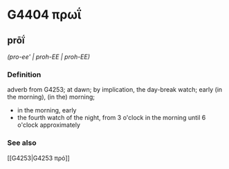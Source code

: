 # G4404 πρωΐ

## prōḯ

_(pro-ee' | proh-EE | proh-EE)_

### Definition

adverb from G4253; at dawn; by implication, the day-break watch; early (in the morning), (in the) morning; 

- in the morning, early
- the fourth watch of the night, from 3 o'clock in the morning until 6 o'clock approximately

### See also

[[G4253|G4253 πρό]]
